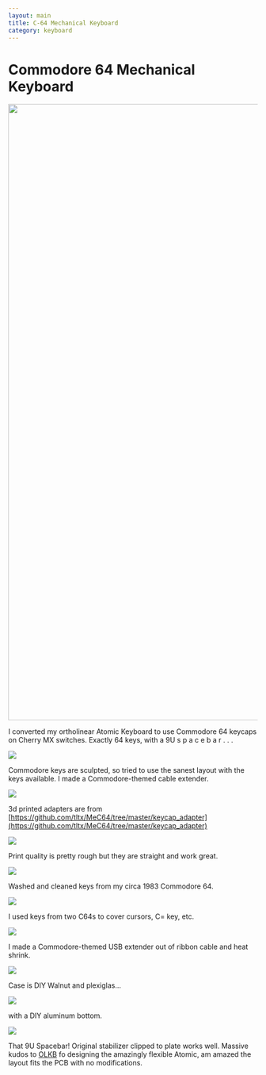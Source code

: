```yaml
---
layout: main
title: C-64 Mechanical Keyboard
category: keyboard
---
```


# Commodore 64 Mechanical Keyboard

<img width="2003" height="1243" src="{{ '/images/c64/zPaGSSY.jpg' | absolute_url }}" />

I converted my ortholinear Atomic Keyboard to use Commodore 64 keycaps on Cherry MX switches.  Exactly 64 keys, with a 9U  s p a c e b a r . . .

<img src="{{ 'images/c64/sEPBj20.jpg' | absolute_url }}" />

Commodore keys are sculpted, so tried to use the sanest layout with the keys available.  I made a Commodore-themed cable extender.

<img src="{{ 'images/c64/4BzckeY.jpg' | absolute_url }}" />

3d printed adapters are from [https://github.com/tltx/MeC64/tree/master/keycap_adapter](https://github.com/tltx/MeC64/tree/master/keycap_adapter)

<img src="{{ 'images/c64/69Z4Ia4.jpg' | absolute_url }}" />

Print quality is pretty rough but they are straight and work great.

<img src="{{ 'images/c64/dSDuv5l.jpg' | absolute_url }}" />

Washed and cleaned keys from my circa 1983 Commodore 64.

<img src="{{ 'images/c64/sC6ekGf.jpg' | absolute_url }}" />

I used keys from two C64s to cover cursors, C= key, etc.

<img src="{{ 'images/c64/SfUyY4b.jpg' | absolute_url }}" />

I made a Commodore-themed USB extender out of ribbon cable and heat shrink.

<img src="{{ 'images/c64/HSTswcH.jpg' | absolute_url }}" />

Case is DIY Walnut and plexiglas...

<img src="{{ 'images/c64/mERUcpf.jpg' | absolute_url }}" />

with a DIY aluminum bottom.

<img src="{{ 'images/c64/fdyh6GS.jpg' | absolute_url }}" />

That 9U Spacebar!  Original stabilizer clipped to plate works well.   Massive kudos to [OLKB](https://olkb.com) fo designing the amazingly flexible Atomic, am amazed the layout fits the PCB with no modifications.
